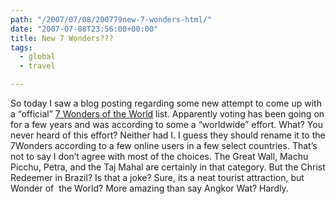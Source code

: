 ```yaml
---
path: "/2007/07/08/200779new-7-wonders-html/" 
date: "2007-07-08T23:56:00+00:00" 
title: New 7 Wonders???
tags:
  - global
  - travel

---
```

So today I saw a blog posting regarding some new attempt to come up with a &#8220;official&#8221;&nbsp;<a href="http://www.new7wonders.com/index.php">7 Wonders of the World</a>&nbsp;list. Apparently voting has been going on for a few years and was according&nbsp;to some a &#8220;worldwide&#8221; effort. What? You never heard of this effort? Neither had I. I guess they should rename it to the 7Wonders according to a few online users in a few select countries. That&#8217;s not to say I don&#8217;t agree with most of the choices. The Great Wall, Machu Picchu, Petra, and the Taj Mahal are certainly in that category. But the Christ Redeemer in Brazil? Is that a joke? Sure, its a neat tourist attraction, but Wonder of&nbsp; the World? More amazing than say Angkor Wat? Hardly.
